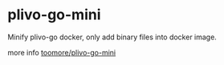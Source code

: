 plivo-go-mini
==============

Minify plivo-go docker, only add binary files into docker image.

more info [toomore/plivo-go-mini](https://registry.hub.docker.com/u/toomore/plivo-go-mini/)
